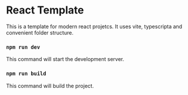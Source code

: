 # React Template

This is a template for modern react projetcs. It uses vite, typescripta and convenient folder structure.

### `npm run dev`

This command will start the development server.

### `npm run build`

This command will build the project.
